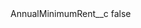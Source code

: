<?xml version="1.0" encoding="UTF-8"?>
<CustomMetadata xmlns="http://soap.sforce.com/2006/04/metadata">
    <label>AnnualMinimumRent__c</label>
    <protected>false</protected>
</CustomMetadata>
